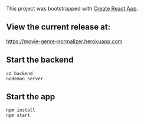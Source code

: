 This project was bootstrapped with [Create React App](https://github.com/facebook/create-react-app).

## View the current release at:
https://movie-genre-normalizer.herokuapp.com

## Start the backend

`cd backend`  
`nodemon server`

## Start the app

`npm install`   
`npm start`
